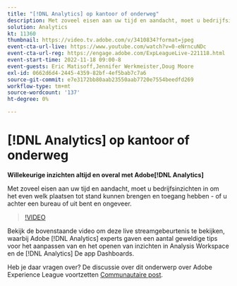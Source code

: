 ```yaml
---
title: "[!DNL Analytics] op kantoor of onderweg"
description: Met zoveel eisen aan uw tijd en aandacht, moet u bedrijfsinzichten in om het even welk plaatsen tot stand kunnen brengen en toegang hebben - of u achter een bureau of uit bent en ongeveer.
solution: Analytics
kt: 11360
thumbnail: https://video.tv.adobe.com/v/3410834?format=jpeg
event-cta-url-live: https://www.youtube.com/watch?v=0-eNrncuNDc
event-cta-url-reg: https://engage.adobe.com/ExpLeagueLive-221118.html
event-start-time: 2022-11-18 09:00-8
event-guests: Eric Matisoff,Jennifer Werkmeister,Doug Moore
exl-id: 0662d6d4-2445-4359-82bf-4ef5bab7c7a6
source-git-commit: e7e3172bb80aab23550aab7720e7554beedfd269
workflow-type: tm+mt
source-wordcount: '137'
ht-degree: 0%

---
```


# [!DNL Analytics] op kantoor of onderweg

**Willekeurige inzichten altijd en overal met Adobe[!DNL Analytics]**

Met zoveel eisen aan uw tijd en aandacht, moet u bedrijfsinzichten in om het even welk plaatsen tot stand kunnen brengen en toegang hebben - of u achter een bureau of uit bent en ongeveer.

>[!VIDEO](https://video.tv.adobe.com/v/3410834/?quality=12&learn=on)

Bekijk de bovenstaande video om deze live streamgebeurtenis te bekijken, waarbij Adobe [!DNL Analytics] experts gaven een aantal geweldige tips voor het aanpassen van en het openen van inzichten in Analysis Workspace en de [!DNL Analytics] De app Dashboards.

Heb je daar vragen over? De discussie over dit onderwerp over Adobe Experience League voortzetten [Communautaire post](https://experienceleaguecommunities.adobe.com/t5/adobe-analytics-discussions/experience-league-live-post-session-discussion-analytics-in-the/m-p/558787#M3037).

